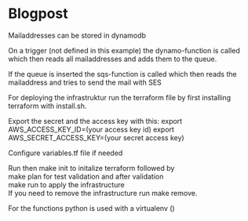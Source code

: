 # Blogpost

Mailaddresses can be stored in dynamodb


On a trigger (not defined in this example) the dynamo-function is called which then reads all mailaddresses and adds them to the queue.<br/>

If the queue is inserted the sqs-function is called which then reads the mailaddress and tries to send the mail with SES




For deploying the infrastruktur run the terraform file by first installing terraform with install.sh.

Export the secret and the access key with this:
export AWS_ACCESS_KEY_ID=(your access key id)
export AWS_SECRET_ACCESS_KEY=(your secret access key)

Configure variables.tf file if needed

Run then make init to initalize terraform followed by <br/>
make plan for test validation and after validation <br/>
make run to apply the infrastructure<br/>
If you need to remove the infrastructure run make remove.

For the functions python is used with a virtualenv ()
